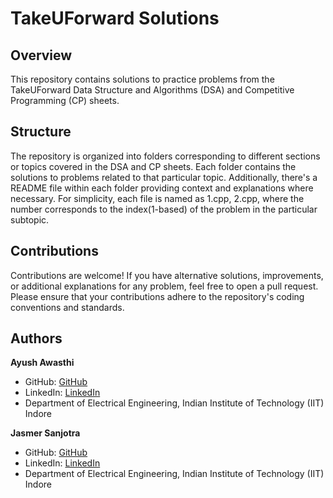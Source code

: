 # TakeUForward Solutions

## Overview
This repository contains solutions to practice problems from the TakeUForward Data Structure and Algorithms (DSA) and Competitive Programming (CP) sheets. 

## Structure
The repository is organized into folders corresponding to different sections or topics covered in the DSA and CP sheets. Each folder contains the solutions to problems related to that particular topic. Additionally, there's a README file within each folder providing context and explanations where necessary. For simplicity, each file is named as 1.cpp, 2.cpp, where the number corresponds to the index(1-based) of the problem in the particular subtopic.

## Contributions
Contributions are welcome! If you have alternative solutions, improvements, or additional explanations for any problem, feel free to open a pull request. Please ensure that your contributions adhere to the repository's coding conventions and standards.

## Authors
**Ayush Awasthi** 
- GitHub: [GitHub](https://github.com/ayushawasthi24)
- LinkedIn: [LinkedIn](https://www.linkedin.com/in/ayush-awasthi-a232b8254/)
- Department of Electrical Engineering, Indian Institute of Technology (IIT) Indore

**Jasmer Sanjotra** 
- GitHub: [GitHub](https://github.com/TheAlphaJas)
- LinkedIn: [LinkedIn](https://www.linkedin.com/in/jasmer-singh-sanjotra-a05b95250/)
- Department of Electrical Engineering, Indian Institute of Technology (IIT) Indore
